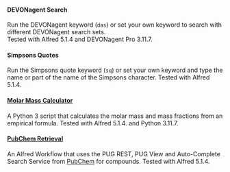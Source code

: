 #### DEVONagent Search    
Run the DEVONagent keyword (`das`) or set your own keyword to search with different DEVONagent search sets.    
Tested with Alfred 5.1.4 and DEVONagent Pro 3.11.7.    

#### Simpsons Quotes
Run the Simpsons quote keyword (`sq`) or set your own keyword and type the name or part of the name of the Simpsons character.
Tested with Alfred 5.1.4.    

#### [Molar Mass Calculator](https://github.com/radi0sus/Alfred_Workflows/tree/main/molar_mass_calculator)
A Python 3 script that calculates the molar mass and mass fractions from an empirical formula.
Tested with Alfred 5.1.4. and Python 3.11.7.

#### [PubChem Retrieval](https://github.com/radi0sus/Alfred_Workflows/tree/main/pubchem_retrieve)
An Alfred Workflow that uses the PUG REST, PUG View and Auto-Complete Search Service from 
[PubChem](https://pubchem.ncbi.nlm.nih.gov) for compounds. 
Tested with Alfred 5.1.4. 
